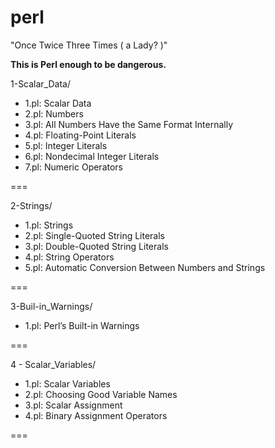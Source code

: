 # perl

"Once Twice Three Times ( a Lady? )"

**This is Perl enough to be dangerous.**

1-Scalar_Data/

* 1.pl: Scalar Data
* 2.pl: Numbers
* 3.pl: All Numbers Have the Same Format Internally
* 4.pl: Floating-Point Literals
* 5.pl: Integer Literals
* 6.pl: Nondecimal Integer Literals
* 7.pl: Numeric Operators

===

2-Strings/

* 1.pl: Strings
* 2.pl: Single-Quoted String Literals
* 3.pl: Double-Quoted String Literals
* 4.pl: String Operators
* 5.pl: Automatic Conversion Between Numbers and Strings

===

3-Buil-in_Warnings/

* 1.pl: Perl’s Built-in Warnings

===

4 - Scalar_Variables/

* 1.pl: Scalar Variables
* 2.pl: Choosing Good Variable Names
* 3.pl: Scalar Assignment
* 4.pl: Binary Assignment Operators

===
